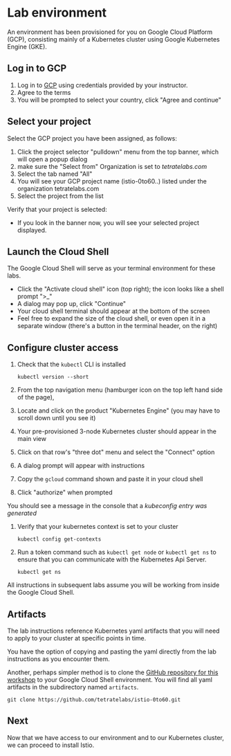 # Lab environment

An environment has been provisioned for you on Google Cloud Platform (GCP), consisting mainly of a Kubernetes cluster using Google Kubernetes Engine (GKE).

## Log in to GCP

1. Log in to [GCP](https://console.cloud.google.com/) using credentials provided by your instructor.
1. Agree to the terms
1. You will be prompted to select your country, click "Agree and continue"

## Select your project

Select the GCP project you have been assigned, as follows:

1. Click the project selector "pulldown" menu from the top banner, which will open a popup dialog
1. make sure the "Select from" Organization is set to _tetratelabs.com_
1. Select the tab named "All"
1. You will see your GCP project name (istio-0to60..) listed under the organization tetratelabs.com
1. Select the project from the list

Verify that your project is selected:
- If you look in the banner now, you will see your selected project displayed.

## Launch the Cloud Shell

The Google Cloud Shell will serve as your terminal environment for these labs.

- Click the "Activate cloud shell" icon (top right); the icon looks like a shell prompt ">_"
- A dialog may pop up, click "Continue"
- Your cloud shell terminal should appear at the bottom of the screen
- Feel free to expand the size of the cloud shell, or even open it in a separate window (there's a button in the terminal header, on the right)

## Configure cluster access

1. Check that the `kubectl` CLI is installed

    ```shell
    kubectl version --short
    ```

1. From the top navigation menu (hamburger icon on the top left hand side of the page),
1. Locate and click on the product "Kubernetes Engine" (you may have to scroll down until you see it)
1. Your pre-provisioned 3-node Kubernetes cluster should appear in the main view
1. Click on that row's "three dot" menu and select the "Connect" option
1. A dialog prompt will appear with instructions
1. Copy the `gcloud` command shown and paste it in your cloud shell
1. Click "authorize" when prompted

You should see a message in the console that a _kubeconfig entry was generated_

1. Verify that your kubernetes context is set to your cluster

    ```shell
    kubectl config get-contexts
    ```

1. Run a token command such as `kubectl get node` or `kubectl get ns` to ensure that you can communicate with the Kubernetes Api Server.

    ```shell
    kubectl get ns
    ```

All instructions in subsequent labs assume you will be working from inside the Google Cloud Shell.

## Artifacts

The lab instructions reference Kubernetes yaml artifacts that you will need to apply to your cluster at specific points in time.

You have the option of copying and pasting the yaml directly from the lab instructions as you encounter them.

Another, perhaps simpler method is to clone the [GitHub repository for this workshop](https://github.com/tetratelabs/istio-0to60) to your Google Cloud Shell environment.  You will find all yaml artifacts in the subdirectory named `artifacts`.

```shell
git clone https://github.com/tetratelabs/istio-0to60.git
```

## Next

Now that we have access to our environment and to our Kubernetes cluster, we can proceed to install Istio.
